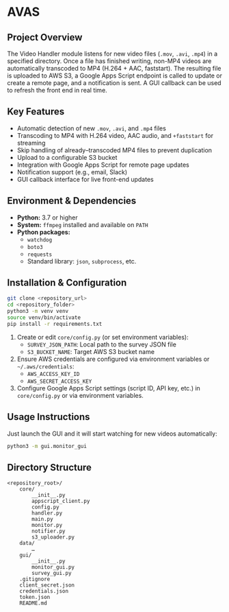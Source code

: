 # AVAS

## Project Overview
The Video Handler module listens for new video files (`.mov`, `.avi`, `.mp4`) in a specified directory. Once a file has finished writing, non-MP4 videos are automatically transcoded to MP4 (H.264 + AAC, faststart). The resulting file is uploaded to AWS S3, a Google Apps Script endpoint is called to update or create a remote page, and a notification is sent. A GUI callback can be used to refresh the front end in real time.

## Key Features
- Automatic detection of new `.mov`, `.avi`, and `.mp4` files  
- Transcoding to MP4 with H.264 video, AAC audio, and `+faststart` for streaming  
- Skip handling of already–transcoded MP4 files to prevent duplication  
- Upload to a configurable S3 bucket  
- Integration with Google Apps Script for remote page updates  
- Notification support (e.g., email, Slack)  
- GUI callback interface for live front-end updates  

## Environment & Dependencies
- **Python:** 3.7 or higher  
- **System:** `ffmpeg` installed and available on `PATH`  
- **Python packages:**  
    - `watchdog`  
    - `boto3`  
    - `requests`  
    - Standard library: `json`, `subprocess`, etc.  

## Installation & Configuration
```bash
git clone <repository_url>
cd <repository_folder>
python3 -m venv venv
source venv/bin/activate
pip install -r requirements.txt
```

1. Create or edit `core/config.py` (or set environment variables):  
   - `SURVEY_JSON_PATH`: Local path to the survey JSON file  
   - `S3_BUCKET_NAME`: Target AWS S3 bucket name  
2. Ensure AWS credentials are configured via environment variables or `~/.aws/credentials`:  
   - `AWS_ACCESS_KEY_ID`  
   - `AWS_SECRET_ACCESS_KEY`  
3. Configure Google Apps Script settings (script ID, API key, etc.) in `core/config.py` or via environment variables.

## Usage Instructions
Just launch the GUI and it will start watching for new videos automatically:  
```bash
python3 -m gui.monitor_gui
```

## Directory Structure
```text
<repository_root>/
    core/
        __init__.py
        appscript_client.py
        config.py
        handler.py
        main.py
        monitor.py
        notifier.py
        s3_uploader.py
    data/
        …
    gui/
        __init__.py
        monitor_gui.py
        survey_gui.py
    .gitignore
    client_secret.json
    credentials.json
    token.json
    README.md
```



